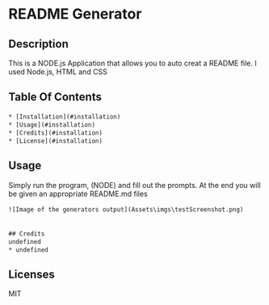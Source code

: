 # README Generator
  ## Description
  This is a NODE.js Application that allows you to auto creat a README file. I used Node.js, HTML and CSS
  ## Table Of Contents
    * [Installation](#installation)
    * [Usage](#installation)
    * [Credits](#installation)
    * [License](#installation)
    
  ## Usage
  Simply run the program, (NODE) and fill out the prompts. At the end you will be given an appropriate README.md files
  
    ![Image of the generators output](Assets\imgs\testScreenshot.png)
    
  
    ## Credits
    undefined
    * undefined
    
  ## Licenses
  MIT
  

